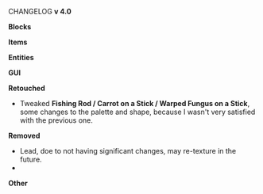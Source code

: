 CHANGELOG **v 4.0**

**Blocks**

**Items**

**Entities**

**GUI**

**Retouched**
- Tweaked **Fishing Rod / Carrot on a Stick / Warped Fungus on a Stick**, some changes to the palette and shape, because I wasn't very satisfied with the previous one.

**Removed**
- Lead, doe to not having significant changes, may re-texture in the future.
- 

**Other**
